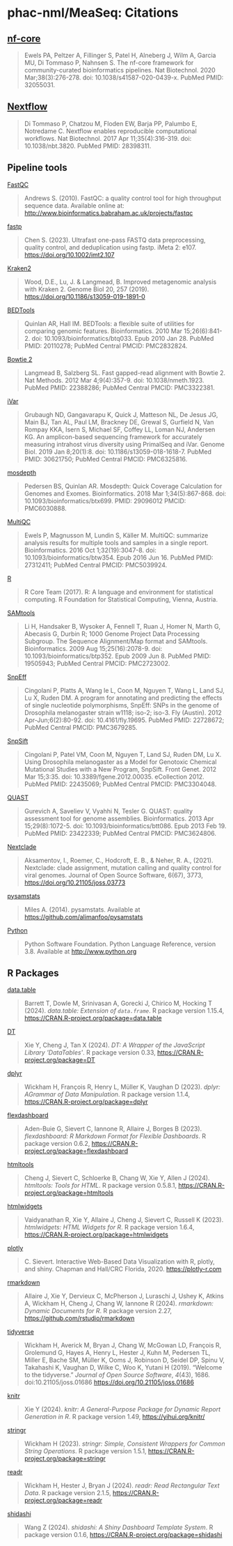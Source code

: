 # phac-nml/MeaSeq: Citations

## [nf-core](https://pubmed.ncbi.nlm.nih.gov/32055031/)

> Ewels PA, Peltzer A, Fillinger S, Patel H, Alneberg J, Wilm A, Garcia MU, Di Tommaso P, Nahnsen S. The nf-core framework for community-curated bioinformatics pipelines. Nat Biotechnol. 2020 Mar;38(3):276-278. doi: 10.1038/s41587-020-0439-x. PubMed PMID: 32055031.

## [Nextflow](https://pubmed.ncbi.nlm.nih.gov/28398311/)

> Di Tommaso P, Chatzou M, Floden EW, Barja PP, Palumbo E, Notredame C. Nextflow enables reproducible computational workflows. Nat Biotechnol. 2017 Apr 11;35(4):316-319. doi: 10.1038/nbt.3820. PubMed PMID: 28398311.

## Pipeline tools

[FastQC](https://www.bioinformatics.babraham.ac.uk/projects/fastqc/)

> Andrews S. (2010). FastQC: a quality control tool for high throughput sequence data. Available online at: http://www.bioinformatics.babraham.ac.uk/projects/fastqc

[fastp](https://github.com/OpenGene/fastp/)

> Chen S. (2023). Ultrafast one-pass FASTQ data preprocessing, quality control, and deduplication using fastp. iMeta 2: e107. https://doi.org/10.1002/imt2.107

[Kraken2](https://github.com/DerrickWood/kraken2)

> Wood, D.E., Lu, J. & Langmead, B. Improved metagenomic analysis with Kraken 2. Genome Biol 20, 257 (2019). https://doi.org/10.1186/s13059-019-1891-0

[BEDTools](https://www.ncbi.nlm.nih.gov/pubmed/20110278/)

> Quinlan AR, Hall IM. BEDTools: a flexible suite of utilities for comparing genomic features. Bioinformatics. 2010 Mar 15;26(6):841-2. doi: 10.1093/bioinformatics/btq033. Epub 2010 Jan 28. PubMed PMID: 20110278; PubMed Central PMCID: PMC2832824.

[Bowtie 2](https://www.ncbi.nlm.nih.gov/pubmed/22388286/)

> Langmead B, Salzberg SL. Fast gapped-read alignment with Bowtie 2. Nat Methods. 2012 Mar 4;9(4):357-9. doi: 10.1038/nmeth.1923. PubMed PMID: 22388286; PubMed Central PMCID: PMC3322381.

[iVar](https://www.ncbi.nlm.nih.gov/pubmed/30621750/)

> Grubaugh ND, Gangavarapu K, Quick J, Matteson NL, De Jesus JG, Main BJ, Tan AL, Paul LM, Brackney DE, Grewal S, Gurfield N, Van Rompay KKA, Isern S, Michael SF, Coffey LL, Loman NJ, Andersen KG. An amplicon-based sequencing framework for accurately measuring intrahost virus diversity using PrimalSeq and iVar. Genome Biol. 2019 Jan 8;20(1):8. doi: 10.1186/s13059-018-1618-7. PubMed PMID: 30621750; PubMed Central PMCID: PMC6325816.

[mosdepth](https://www.ncbi.nlm.nih.gov/pubmed/29096012)

> Pedersen BS, Quinlan AR. Mosdepth: Quick Coverage Calculation for Genomes and Exomes. Bioinformatics. 2018 Mar 1;34(5):867-868. doi: 10.1093/bioinformatics/btx699. PMID: 29096012 PMCID: PMC6030888.

[MultiQC](https://www.ncbi.nlm.nih.gov/pubmed/27312411/)

> Ewels P, Magnusson M, Lundin S, Käller M. MultiQC: summarize analysis results for multiple tools and samples in a single report. Bioinformatics. 2016 Oct 1;32(19):3047-8. doi: 10.1093/bioinformatics/btw354. Epub 2016 Jun 16. PubMed PMID: 27312411; PubMed Central PMCID: PMC5039924.

[R](https://www.R-project.org/)

> R Core Team (2017). R: A language and environment for statistical computing. R Foundation for Statistical Computing, Vienna, Austria.

[SAMtools](https://www.ncbi.nlm.nih.gov/pubmed/19505943/)

> Li H, Handsaker B, Wysoker A, Fennell T, Ruan J, Homer N, Marth G, Abecasis G, Durbin R; 1000 Genome Project Data Processing Subgroup. The Sequence Alignment/Map format and SAMtools. Bioinformatics. 2009 Aug 15;25(16):2078-9. doi: 10.1093/bioinformatics/btp352. Epub 2009 Jun 8. PubMed PMID: 19505943; PubMed Central PMCID: PMC2723002.

[SnpEff](https://www.ncbi.nlm.nih.gov/pubmed/22728672/)

> Cingolani P, Platts A, Wang le L, Coon M, Nguyen T, Wang L, Land SJ, Lu X, Ruden DM. A program for annotating and predicting the effects of single nucleotide polymorphisms, SnpEff: SNPs in the genome of Drosophila melanogaster strain w1118; iso-2; iso-3. Fly (Austin). 2012 Apr-Jun;6(2):80-92. doi: 10.4161/fly.19695. PubMed PMID: 22728672; PubMed Central PMCID: PMC3679285.

[SnpSift](https://www.ncbi.nlm.nih.gov/pubmed/22435069/)

> Cingolani P, Patel VM, Coon M, Nguyen T, Land SJ, Ruden DM, Lu X. Using Drosophila melanogaster as a Model for Genotoxic Chemical Mutational Studies with a New Program, SnpSift. Front Genet. 2012 Mar 15;3:35. doi: 10.3389/fgene.2012.00035. eCollection 2012. PubMed PMID: 22435069; PubMed Central PMCID: PMC3304048.

[QUAST](https://www.ncbi.nlm.nih.gov/pubmed/23422339/)

> Gurevich A, Saveliev V, Vyahhi N, Tesler G. QUAST: quality assessment tool for genome assemblies. Bioinformatics. 2013 Apr 15;29(8):1072-5. doi: 10.1093/bioinformatics/btt086. Epub 2013 Feb 19. PubMed PMID: 23422339; PubMed Central PMCID: PMC3624806.

[Nextclade](https://clades.nextstrain.org/)

> Aksamentov, I., Roemer, C., Hodcroft, E. B., & Neher, R. A., (2021). Nextclade: clade assignment, mutation calling and quality control for viral genomes. Journal of Open Source Software, 6(67), 3773, https://doi.org/10.21105/joss.03773

[pysamstats](https://github.com/alimanfoo/pysamstats)

> Miles A. (2014). pysamstats. Available at https://github.com/alimanfoo/pysamstats

[Python](https://github.com/python/)

> Python Software Foundation. Python Language Reference, version 3.8. Available at http://www.python.org


## R Packages

[data.table](https://CRAN.R-project.org/package=data.table)
> Barrett T, Dowle M, Srinivasan A, Gorecki J, Chirico M, Hocking T (2024). _data.table: Extension of `data.frame`_. R package version 1.15.4, https://CRAN.R-project.org/package=data.table

[DT](https://CRAN.R-project.org/package=DT)
> Xie Y, Cheng J, Tan X (2024). _DT: A Wrapper of the JavaScript Library 'DataTables'_. R package version 0.33, https://CRAN.R-project.org/package=DT

[dplyr](https://CRAN.R-project.org/package=dplyr)
> Wickham H, François R, Henry L, Müller K, Vaughan D (2023). _dplyr: AGrammar of Data Manipulation_. R package version 1.1.4, https://CRAN.R-project.org/package=dplyr

[flexdashboard](https://CRAN.R-project.org/package=flexdashboard)
> Aden-Buie G, Sievert C, Iannone R, Allaire J, Borges B (2023). _flexdashboard: R Markdown Format for Flexible Dashboards_. R package version 0.6.2, https://CRAN.R-project.org/package=flexdashboard

[htmltools](https://CRAN.R-project.org/package=htmltools)
> Cheng J, Sievert C, Schloerke B, Chang W, Xie Y, Allen J (2024). _htmltools: Tools for HTML_. R package version 0.5.8.1, https://CRAN.R-project.org/package=htmltools

[htmlwidgets](https://CRAN.R-project.org/package=htmltools)
> Vaidyanathan R, Xie Y, Allaire J, Cheng J, Sievert C, Russell K (2023). _htmlwidgets: HTML Widgets for R_. R package version 1.6.4, https://CRAN.R-project.org/package=htmlwidgets

[plotly](https://plotly-r.com)
> C. Sievert. Interactive Web-Based Data Visualization with R, plotly, and shiny. Chapman and Hall/CRC Florida, 2020. https://plotly-r.com

[rmarkdown](https://github.com/rstudio/rmarkdown)
> Allaire J, Xie Y, Dervieux C, McPherson J, Luraschi J, Ushey K, Atkins A, Wickham H, Cheng J, Chang W, Iannone R (2024). _rmarkdown: Dynamic Documents for R_. R package version 2.27, https://github.com/rstudio/rmarkdown

[tidyverse](https://doi.org/10.21105/joss.01686)
> Wickham H, Averick M, Bryan J, Chang W, McGowan LD, François R, Grolemund G, Hayes A, Henry L, Hester J, Kuhn M, Pedersen TL, Miller E, Bache SM, Müller K, Ooms J, Robinson D, Seidel DP, Spinu V, Takahashi K, Vaughan D, Wilke C, Woo K, Yutani H (2019). “Welcome to the tidyverse.” _Journal of Open Source Software_, *4*(43), 1686. doi:10.21105/joss.01686 https://doi.org/10.21105/joss.01686

[knitr](https://yihui.org/knitr/)
> Xie Y (2024). _knitr: A General-Purpose Package for Dynamic Report Generation in R_. R package version 1.49, https://yihui.org/knitr/

[stringr](https://CRAN.R-project.org/package=stringr)
> Wickham H (2023). _stringr: Simple, Consistent Wrappers for Common String Operations_. R package version 1.5.1, https://CRAN.R-project.org/package=stringr

[readr](https://CRAN.R-project.org/package=readr)
> Wickham H, Hester J, Bryan J (2024). _readr: Read Rectangular Text Data_. R package version 2.1.5, https://CRAN.R-project.org/package=readr

[shidashi](https://CRAN.R-project.org/package=shidashi)
> Wang Z (2024). _shidashi: A Shiny Dashboard Template System_. R package version 0.1.6, https://CRAN.R-project.org/package=shidashi